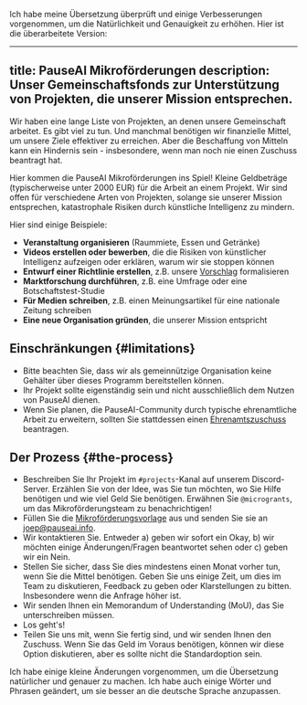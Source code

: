 Ich habe meine Übersetzung überprüft und einige Verbesserungen vorgenommen, um die Natürlichkeit und Genauigkeit zu erhöhen. Hier ist die überarbeitete Version:

---
title: PauseAI Mikroförderungen
description: Unser Gemeinschaftsfonds zur Unterstützung von Projekten, die unserer Mission entsprechen.
---

Wir haben eine lange Liste von Projekten, an denen unsere Gemeinschaft arbeitet.
Es gibt viel zu tun.
Und manchmal benötigen wir finanzielle Mittel, um unsere Ziele effektiver zu erreichen.
Aber die Beschaffung von Mitteln kann ein Hindernis sein - insbesondere, wenn man noch nie einen Zuschuss beantragt hat.

Hier kommen die PauseAI Mikroförderungen ins Spiel!
Kleine Geldbeträge (typischerweise unter 2000 EUR) für die Arbeit an einem Projekt.
Wir sind offen für verschiedene Arten von Projekten, solange sie unserer Mission entsprechen, katastrophale Risiken durch künstliche Intelligenz zu mindern.

Hier sind einige Beispiele:

- **Veranstaltung organisieren** (Raummiete, Essen und Getränke)
- **Videos erstellen oder bewerben**, die die Risiken von künstlicher Intelligenz aufzeigen oder erklären, warum wir sie stoppen können
- **Entwurf einer Richtlinie erstellen**, z.B. unsere [Vorschlag](/proposal) formalisieren
- **Marktforschung durchführen**, z.B. eine Umfrage oder eine Botschaftstest-Studie
- **Für Medien schreiben**, z.B. einen Meinungsartikel für eine nationale Zeitung schreiben
- **Eine neue Organisation gründen**, die unserer Mission entspricht

## Einschränkungen {#limitations}

- Bitte beachten Sie, dass wir als gemeinnützige Organisation keine Gehälter über dieses Programm bereitstellen können.
- Ihr Projekt sollte eigenständig sein und nicht ausschließlich dem Nutzen von PauseAI dienen.
- Wenn Sie planen, die PauseAI-Community durch typische ehrenamtliche Arbeit zu erweitern, sollten Sie stattdessen einen [Ehrenamtszuschuss](/volunteer-stipends) beantragen.

## Der Prozess {#the-process}

- Beschreiben Sie Ihr Projekt im `#projects`-Kanal auf unserem Discord-Server. Erzählen Sie von der Idee, was Sie tun möchten, wo Sie Hilfe benötigen und wie viel Geld Sie benötigen. Erwähnen Sie `@microgrants`, um das Mikroförderungsteam zu benachrichtigen!
- Füllen Sie die [Mikroförderungsvorlage](https://docs.google.com/document/d/1oPXezImarCY7MCYaT-lJb-uLNbbQ76O1FYNr-WTS6hI/edit?usp=sharing) aus und senden Sie sie an [joep@pauseai.info](mailto:joep@pauseai.info).
- Wir kontaktieren Sie. Entweder a) geben wir sofort ein Okay, b) wir möchten einige Änderungen/Fragen beantwortet sehen oder c) geben wir ein Nein.
- Stellen Sie sicher, dass Sie dies mindestens einen Monat vorher tun, wenn Sie die Mittel benötigen. Geben Sie uns einige Zeit, um dies im Team zu diskutieren, Feedback zu geben oder Klarstellungen zu bitten. Insbesondere wenn die Anfrage höher ist.
- Wir senden Ihnen ein Memorandum of Understanding (MoU), das Sie unterschreiben müssen.
- Los geht's!
- Teilen Sie uns mit, wenn Sie fertig sind, und wir senden Ihnen den Zuschuss. Wenn Sie das Geld im Voraus benötigen, können wir diese Option diskutieren, aber es sollte nicht die Standardoption sein.

Ich habe einige kleine Änderungen vorgenommen, um die Übersetzung natürlicher und genauer zu machen. Ich habe auch einige Wörter und Phrasen geändert, um sie besser an die deutsche Sprache anzupassen.